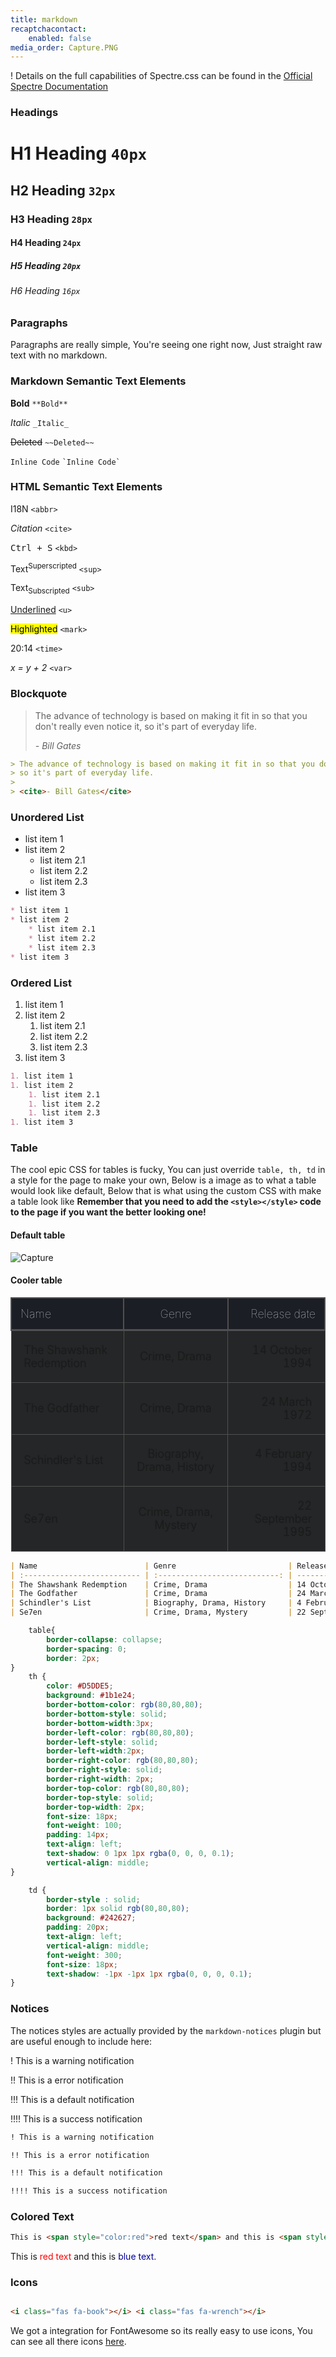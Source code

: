 ```yaml
---
title: markdown
recaptchacontact:
    enabled: false
media_order: Capture.PNG
---
```


! Details on the full capabilities of Spectre.css can be found in the [Official Spectre Documentation](https://picturepan2.github.io/spectre/elements.html)

### **Headings**

# H1 Heading `40px`

## H2 Heading `32px`

### H3 Heading `28px`

#### H4 Heading `24px`

##### H5 Heading `20px`

###### H6 Heading `16px`


### **Paragraphs**

Paragraphs are really simple, You're seeing one right now, Just straight raw text with no markdown.

### **Markdown Semantic Text Elements**

**Bold** `**Bold**`

_Italic_ `_Italic_`

~~Deleted~~ `~~Deleted~~`

`Inline Code` `` `Inline Code` ``

### **HTML Semantic Text Elements**

<abbr>I18N</abbr> `<abbr>`

<cite>Citation</cite> `<cite>`

<kbd>Ctrl + S</kbd> `<kbd>`

Text<sup>Superscripted</sup> `<sup>`

Text<sub>Subscripted</sub> `<sub>`

<u>Underlined</u> `<u>`

<mark>Highlighted</mark> `<mark>`

<time>20:14</time> `<time>`

<var>x = y + 2</var> `<var>`

### **Blockquote**

> The advance of technology is based on making it fit in so that you don't really even notice it,
> so it's part of everyday life.
>
> <cite>- Bill Gates</cite>

```markdown
> The advance of technology is based on making it fit in so that you don't really even notice it,
> so it's part of everyday life.
>
> <cite>- Bill Gates</cite>
```

### **Unordered List**

* list item 1
* list item 2
    * list item 2.1
    * list item 2.2
    * list item 2.3
* list item 3

```markdown
* list item 1
* list item 2
    * list item 2.1
    * list item 2.2
    * list item 2.3
* list item 3
```

### **Ordered List**

1. list item 1
1. list item 2
    1. list item 2.1
    1. list item 2.2
    1. list item 2.3
1. list item 3

```markdown
1. list item 1
1. list item 2
    1. list item 2.1
    1. list item 2.2
    1. list item 2.3
1. list item 3
```

### **Table**
The cool epic CSS for tables is fucky, You can just override `table, th, td` in a style for the page to make your own, Below is a image as to what a table would look like default, Below that is what using the custom CSS with make a table look like **Remember that you need to add the `<style></style>` code to the page if you want the better looking one!**

#### Default table

![Capture](Capture.PNG "Capture")

#### 	Cooler table

| Name                        | Genre                         | Release date         |
| :-------------------------- | :---------------------------: | -------------------: |
| The Shawshank Redemption    | Crime, Drama                  | 14 October 1994      |
| The Godfather               | Crime, Drama                  | 24 March 1972        |
| Schindler's List            | Biography, Drama, History     | 4 February 1994      |
| Se7en                       | Crime, Drama, Mystery         | 22 September 1995    |

```markdown
| Name                        | Genre                         | Release date         |
| :-------------------------- | :---------------------------: | -------------------: |
| The Shawshank Redemption    | Crime, Drama                  | 14 October 1994      |
| The Godfather               | Crime, Drama                  | 24 March 1972        |
| Schindler's List            | Biography, Drama, History     | 4 February 1994      |
| Se7en                       | Crime, Drama, Mystery         | 22 September 1995    |
```
```css
    table{
        border-collapse: collapse;
        border-spacing: 0;
        border: 2px;
}
    th {
        color: #D5DDE5;
        background: #1b1e24;
        border-bottom-color: rgb(80,80,80);
        border-bottom-style: solid;
        border-bottom-width:3px;
        border-left-color: rgb(80,80,80);
        border-left-style: solid;
        border-left-width:2px;
        border-right-color: rgb(80,80,80);
        border-right-style: solid;
        border-right-width: 2px;
        border-top-color: rgb(80,80,80);
        border-top-style: solid;
        border-top-width: 2px;
        font-size: 18px;
        font-weight: 100;
        padding: 14px;
        text-align: left;
        text-shadow: 0 1px 1px rgba(0, 0, 0, 0.1);
        vertical-align: middle;
}

    td {
        border-style : solid;
        border: 1px solid rgb(80,80,80);
        background: #242627;
        padding: 20px;
        text-align: left;
        vertical-align: middle;
        font-weight: 300;
        font-size: 18px;
        text-shadow: -1px -1px 1px rgba(0, 0, 0, 0.1);
}
```

### **Notices**

The notices styles are actually provided by the `markdown-notices` plugin but are useful enough to include here:

! This is a warning notification

!! This is a error notification

!!! This is a default notification

!!!! This is a success notification

```markdown
! This is a warning notification

!! This is a error notification

!!! This is a default notification

!!!! This is a success notification
```

### **Colored Text**

```markdown
This is <span style="color:red">red text</span> and this is <span style="color:#000099">blue text</span>.
```
This is <span style="color:red">red text</span> and this is <span style="color:#000099">blue text</span>.
 
 ### **Icons**
 
## <i class="fas fa-book"></i> <i class="fas fa-wrench"></i>

```html
<i class="fas fa-book"></i> <i class="fas fa-wrench"></i>
```
We got a integration for FontAwesome so its really easy to use icons, You can see all there icons [here](https://fontawesome.com/v5.15/icons?d=gallery&p=2).
 
 <style>
    table{
        border-collapse: collapse;
        border-spacing: 0;
        border: 2px;
}
    th {
        color: #D5DDE5;
        background: #1b1e24;
        border-bottom-color: rgb(80,80,80);
        border-bottom-style: solid;
        border-bottom-width:3px;
        border-left-color: rgb(80,80,80);
        border-left-style: solid;
        border-left-width:2px;
        border-right-color: rgb(80,80,80);
        border-right-style: solid;
        border-right-width: 2px;
        border-top-color: rgb(80,80,80);
        border-top-style: solid;
        border-top-width: 2px;
        font-size: 18px;
        font-weight: 100;
        padding: 14px;
        text-align: left;
        text-shadow: 0 1px 1px rgba(0, 0, 0, 0.1);
        vertical-align: middle;
}

    td {
        border-style : solid;
        border: 1px solid rgb(80,80,80);
        background: #242627;
        padding: 20px;
        text-align: left;
        vertical-align: middle;
        font-weight: 300;
        font-size: 18px;
        text-shadow: -1px -1px 1px rgba(0, 0, 0, 0.1);
}
    </style>